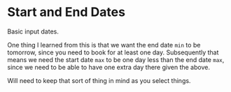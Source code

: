 # Start and End Dates

Basic input dates. 

One thing I learned from this is that we want the end date `min` to be tomorrow, since you need to book for at least one day.
Subsequently that means we need the start date `max` to be one day less than the end date `max`, since we need to be able to have one extra day there given the above.

Will need to keep that sort of thing in mind as you select things.